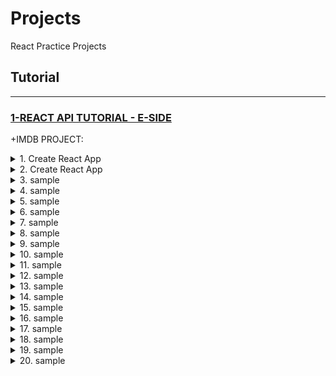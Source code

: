 # Projects

React Practice Projects

## Tutorial

---

### [1-REACT API TUTORIAL - E-SIDE](#)

+IMDB PROJECT:

<details>
  <summary>1. Create React App</summary>

```bash
npx create-react-app .
```

</details>

<details>
  <summary>2. Create React App</summary>

```bash
npx create-react-app dojo-blog
```

</details>

<details>
  <summary>3. sample</summary>

```bs

```

```js

```

```js

```

</details>

<details>
  <summary>4. sample</summary>

```bs

```

```js

```

```js

```

</details>

<details>
  <summary>5. sample</summary>

```bs

```

```js

```

```js

```

</details>

<details>
  <summary>6. sample</summary>

```bs

```

```js

```

```js

```

</details>

<details>
  <summary>7. sample</summary>

```bs

```

```js

```

```js

```

</details>

<details>
  <summary>8. sample</summary>

```bs

```

```js

```

```js

```

</details>

<details>
  <summary>9. sample</summary>

```bs

```

```js

```

```js

```

</details>

<details>
  <summary>10. sample</summary>

```bs

```

```js

```

```js

```

</details>

<details>
  <summary>11. sample</summary>

```bs

```

```js

```

```js

```

</details>

<details>
  <summary>12. sample</summary>

```bs

```

```js

```

```js

```

</details>

<details>
  <summary>13. sample</summary>

```bs

```

```js

```

```js

```

</details>

<details>
  <summary>14. sample</summary>

```bs

```

```js

```

```js

```

</details>

<details>
  <summary>15. sample</summary>

```bs

```

```js

```

```js

```

</details>

<details>
  <summary>16. sample</summary>

```bs

```

```js

```

```js

```

</details>

<details>
  <summary>17. sample</summary>

```bs

```

```js

```

```js

```

</details>

<details>
  <summary>18. sample</summary>

```bs

```

```js

```

```js

```

</details>

<details>
  <summary>19. sample</summary>

```bs

```

```js

```

```js

```

</details>

<details>
  <summary>20. sample</summary>

```bs

```

```js

```

```js

```

</details>
